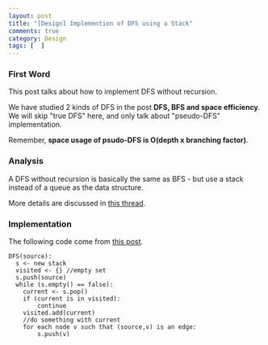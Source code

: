 ```yaml
---
layout: post
title: "[Design] Implemention of DFS using a Stack"
comments: true
category: Design
tags: [  ]
---
```



### First Word

This post talks about how to implement DFS without recursion. 

We have studied 2 kinds of DFS in the post __DFS, BFS and space efficiency__. We will skip "true DFS" here, and only talk about "pseudo-DFS" implementation. 

Remember, __space usage of psudo-DFS is O(depth x branching factor)__. 

### Analysis

A DFS without recursion is basically the same as BFS - but use a stack instead of a queue as the data structure. 

More details are discussed in [this thread](http://stackoverflow.com/questions/21508765/how-to-implement-depth-first-search-for-graph-with-non-recursive-aprroach). 

### Implementation

The following code come from [this post](http://stackoverflow.com/a/21508819).

    DFS(source):
      s <- new stack
      visited <- {} //empty set
      s.push(source)
      while (s.empty() == false):
        current <- s.pop()
        if (current is in visited):
            continue
        visited.add(current)
        //do something with current
        for each node v such that (source,v) is an edge:
            s.push(v)
